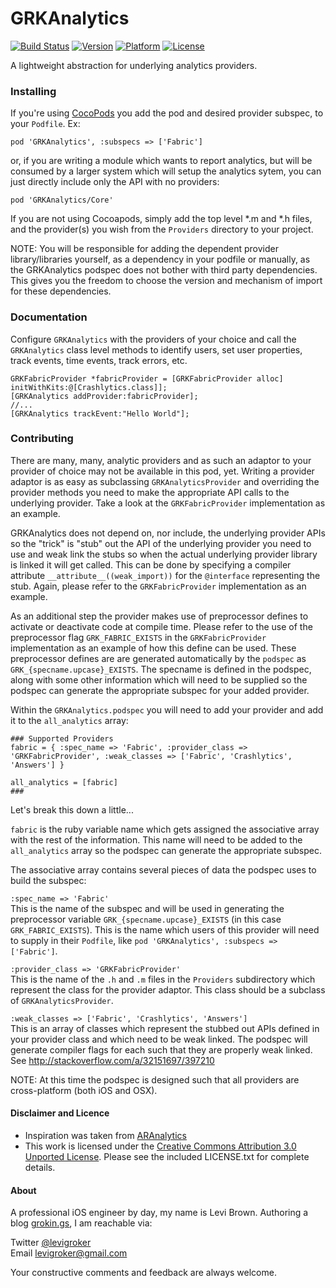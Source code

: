 GRKAnalytics
===========
[![Build Status](https://travis-ci.org/levigroker/GRKAnalytics.svg)](https://travis-ci.org/levigroker/GRKAnalytics)
[![Version](http://img.shields.io/cocoapods/v/GRKAnalytics.svg)](http://cocoapods.org/?q=GRKAnalytics)
[![Platform](http://img.shields.io/cocoapods/p/GRKAnalytics.svg)]()
[![License](http://img.shields.io/cocoapods/l/GRKAnalytics.svg)](https://github.com/levigroker/GRKAnalytics/blob/master/LICENSE.txt)

A lightweight abstraction for underlying analytics providers.

### Installing

If you're using [CocoPods](http://cocopods.org) you add the pod and desired provider
subspec, to your `Podfile`. Ex:

	pod 'GRKAnalytics', :subspecs => ['Fabric']

or, if you are writing a module which wants to report analytics, but will be consumed by
a larger system which will setup the analytics sytem, you can just directly include only
the API with no providers:

	pod 'GRKAnalytics/Core'

If you are not using Cocoapods, simply add the top level *.m and *.h files, and the
provider(s) you wish from the `Providers` directory to your project.

NOTE: You will be responsible for adding the dependent provider library/libraries
yourself, as a dependency in your podfile or manually, as the GRKAnalytics podspec does
not bother with third party dependencies. This gives you the freedom to choose the version
and mechanism of import for these dependencies.

### Documentation

Configure `GRKAnalytics` with the providers of your choice and call the `GRKAnalytics`
class level methods to identify users, set user properties, track events, time events,
track errors, etc.

	GRKFabricProvider *fabricProvider = [GRKFabricProvider alloc] initWithKits:@[Crashlytics.class]];
	[GRKAnalytics addProvider:fabricProvider];
	//...
	[GRKAnalytics trackEvent:"Hello World"];

### Contributing

There are many, many, analytic providers and as such an adaptor to your provider of choice
may not be available in this pod, yet. Writing a provider adaptor is as easy as
subclassing `GRKAnalyticsProvider` and overriding the provider methods you need to make
the appropriate API calls to the underlying provider. Take a look at the
`GRKFabricProvider` implementation as an example.

GRKAnalytics does not depend on, nor include, the underlying provider APIs so the "trick" 
is "stub" out the API of the underlying provider you need to use and weak link the stubs
so when the actual underlying provider library is linked it will get called. This can be
done by specifying a compiler attribute `__attribute__((weak_import))` for the
`@interface` representing the stub. Again, please refer to the `GRKFabricProvider`
implementation as an example.

As an additional step the provider makes use of preprocessor defines to activate or
deactivate code at compile time. Please refer to the use of the preprocessor flag
`GRK_FABRIC_EXISTS` in the `GRKFabricProvider` implementation as an example of how this
define can be used. These preprocessor defines are are generated automatically by the
`podspec` as `GRK_{specname.upcase}_EXISTS`. The specname is defined in the podspec, along
with some other information which will need to be supplied so the podspec can generate the
appropriate subspec for your added provider.

Within the `GRKAnalytics.podspec` you will need to add your provider and add it to the
`all_analytics` array:

    ### Supported Providers
    fabric = { :spec_name => 'Fabric', :provider_class => 'GRKFabricProvider', :weak_classes => ['Fabric', 'Crashlytics', 'Answers'] }

    all_analytics = [fabric]
    ###
    
Let's break this down a little...

`fabric` is the ruby variable name which gets assigned the associative array with the rest
of the information. This name will need to be added to the `all_analytics` array so the
podspec can generate the appropriate subspec.

The associative array contains several pieces of data the podspec uses to build the
subspec:

`:spec_name => 'Fabric'`  
This is the name of the subspec and will be used in generating
the preprocessor variable `GRK_{specname.upcase}_EXISTS` (in this case
`GRK_FABRIC_EXISTS`). This is the name which users of this provider will need to supply in
their `Podfile`, like `pod 'GRKAnalytics', :subspecs => ['Fabric']`.

`:provider_class => 'GRKFabricProvider'`  
This is the name of the `.h` and `.m` files in the `Providers` subdirectory which
represent the class for the provider adaptor. This class should be a subclass of
`GRKAnalyticsProvider`.

`:weak_classes => ['Fabric', 'Crashlytics', 'Answers']`  
This is an array of classes which represent the stubbed out APIs defined in your provider
class and which need to be weak linked. The podspec will generate compiler flags for each
such that they are properly weak linked. See http://stackoverflow.com/a/32151697/397210

NOTE: At this time the podspec is designed such that all providers are cross-platform
(both iOS and OSX).

#### Disclaimer and Licence

* Inspiration was taken from [ARAnalytics](https://github.com/orta/ARAnalytics)
* This work is licensed under the [Creative Commons Attribution 3.0 Unported License](http://creativecommons.org/licenses/by/3.0/).
  Please see the included LICENSE.txt for complete details.

#### About
A professional iOS engineer by day, my name is Levi Brown. Authoring a blog
[grokin.gs](http://grokin.gs), I am reachable via:

Twitter [@levigroker](https://twitter.com/levigroker)  
Email [levigroker@gmail.com](mailto:levigroker@gmail.com)  

Your constructive comments and feedback are always welcome.
